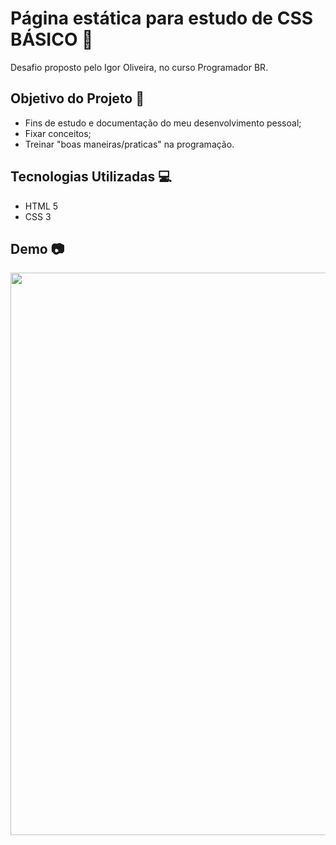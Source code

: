 # Página estática para estudo de CSS BÁSICO 📝
Desafio proposto pelo Igor Oliveira, no curso Programador BR.

## Objetivo do Projeto 🎯
- Fins de estudo e documentação do meu desenvolvimento pessoal;
- Fixar conceitos;
- Treinar "boas maneiras/praticas" na programação.

## Tecnologias Utilizadas 💻
- HTML 5 
- CSS 3 

## Demo 📷

<p align="center">
  <img width="900" src="toReadme/receita.gif">
</p>
